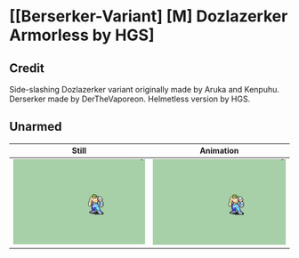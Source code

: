 # [\[Berserker-Variant\] \[M\] Dozlazerker Armorless by HGS]

## Credit

Side-slashing Dozlazerker variant originally made by Aruka and Kenpuhu.
Derserker made by DerTheVaporeon. 
Helmetless version by HGS.
	
## Unarmed

| Still | Animation |
| :---: | :-------: |
| ![Unarmed still](./Unarmed_000.png) | ![Unarmed animation](./Unarmed.gif) |

